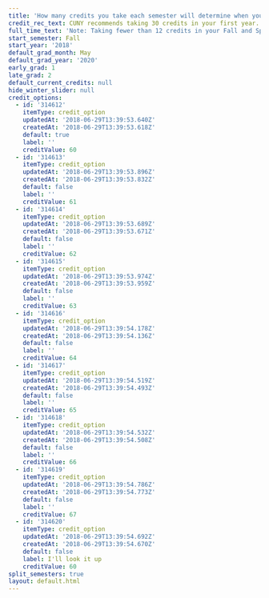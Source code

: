 ```yaml
---
title: 'How many credits you take each semester will determine when you graduate. '
credit_rec_text: CUNY recommends taking 30 credits in your first year.
full_time_text: 'Note: Taking fewer than 12 credits in your Fall and Spring semesters may affect your financial aid eligibility.'
start_semester: Fall
start_year: '2018'
default_grad_month: May
default_grad_year: '2020'
early_grad: 1
late_grad: 2
default_current_credits: null
hide_winter_slider: null
credit_options:
  - id: '314612'
    itemType: credit_option
    updatedAt: '2018-06-29T13:39:53.640Z'
    createdAt: '2018-06-29T13:39:53.618Z'
    default: true
    label: ''
    creditValue: 60
  - id: '314613'
    itemType: credit_option
    updatedAt: '2018-06-29T13:39:53.896Z'
    createdAt: '2018-06-29T13:39:53.832Z'
    default: false
    label: ''
    creditValue: 61
  - id: '314614'
    itemType: credit_option
    updatedAt: '2018-06-29T13:39:53.689Z'
    createdAt: '2018-06-29T13:39:53.671Z'
    default: false
    label: ''
    creditValue: 62
  - id: '314615'
    itemType: credit_option
    updatedAt: '2018-06-29T13:39:53.974Z'
    createdAt: '2018-06-29T13:39:53.959Z'
    default: false
    label: ''
    creditValue: 63
  - id: '314616'
    itemType: credit_option
    updatedAt: '2018-06-29T13:39:54.178Z'
    createdAt: '2018-06-29T13:39:54.136Z'
    default: false
    label: ''
    creditValue: 64
  - id: '314617'
    itemType: credit_option
    updatedAt: '2018-06-29T13:39:54.519Z'
    createdAt: '2018-06-29T13:39:54.493Z'
    default: false
    label: ''
    creditValue: 65
  - id: '314618'
    itemType: credit_option
    updatedAt: '2018-06-29T13:39:54.532Z'
    createdAt: '2018-06-29T13:39:54.508Z'
    default: false
    label: ''
    creditValue: 66
  - id: '314619'
    itemType: credit_option
    updatedAt: '2018-06-29T13:39:54.786Z'
    createdAt: '2018-06-29T13:39:54.773Z'
    default: false
    label: ''
    creditValue: 67
  - id: '314620'
    itemType: credit_option
    updatedAt: '2018-06-29T13:39:54.692Z'
    createdAt: '2018-06-29T13:39:54.670Z'
    default: false
    label: I'll look it up
    creditValue: 60
split_semesters: true
layout: default.html
---
```


